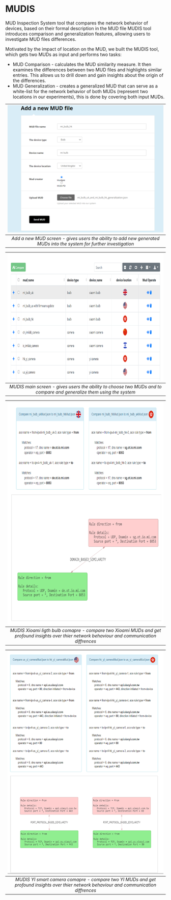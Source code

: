 # MUDIS
MUD Inspection System tool that compares the network behavior of devices, based on their formal description in the MUD file
MUDIS tool introduces comparison and generalization features, allowing users to investigate MUD files differences.

Motivated by the impact of location on the MUD, we built
the MUDIS tool, which gets two MUDs as input and performs
two tasks:

* MUD Comparison - calculates the MUD similarity measure. It then examines the differences between two MUD
files and highlights similar entries. This allows us to drill
down and gain insights about the origin of the differences.
* MUD Generalization - creates a generalized MUD that
can serve as a white-list for the network behavior of both
MUDs (represent two locations in our experiments), this
is done by covering both input MUDs.


| <img src="images/mudis_mud_addition.PNG" width="100%" height="400"> | 
|:--:| 
| *Add a new MUD screen - gives users the ability to add new generated MUDs into the system for further investigation* |

| <img src="/images/mudis_main_screen.PNG" width="100%" height="400"> | 
|:--:| 
| *MUDIS main screen - gives users the ability to choose two MUDs and to compare and generalize them using the system* |

| <img src="/images/mudis_mi_compare.PNG" width="100%" height="700"> | 
|:--:| 
| *MUDIS Xioami ligth bulb comapre - compare two Xioami MUDs and get profound insights over thier network behaviour and communication diffrences* |

| <img src="/images/mudis_yi_compare.PNG" width="100%" height="700"> | 
|:--:| 
| *MUDIS YI smart camera comapre - compare two YI MUDs and get profound insights over thier network behaviour and communication diffrences* |
